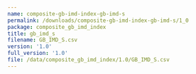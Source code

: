 ```yaml
---
name: composite-gb-imd-index-gb-imd-s
permalink: /downloads/composite-gb-imd-index-gb-imd-s/1_0
package: composite_gb_imd_index
title: gb_imd_s
filename: GB_IMD_S.csv
version: '1.0'
full_version: '1.0'
file: /data/composite_gb_imd_index/1.0/GB_IMD_S.csv
---
```

